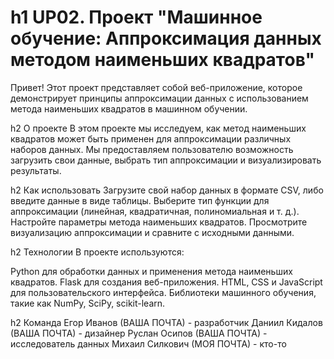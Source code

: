 # h1 UP02. Проект "Машинное обучение: Аппроксимация данных методом наименьших квадратов"
Привет! Этот проект представляет собой веб-приложение, которое демонстрирует принципы аппроксимации данных с использованием метода наименьших квадратов в машинном обучении. 

h2 О проекте
В этом проекте мы исследуем, как метод наименьших квадратов может быть применен для аппроксимации различных наборов данных. Мы предоставляем пользователю возможность загрузить свои данные, выбрать тип аппроксимации и визуализировать результаты.

h2 Как использовать
Загрузите свой набор данных в формате CSV, либо введите данные в виде таблицы.
Выберите тип функции для аппроксимации (линейная, квадратичная, полиномиальная и т. д.).
Настройте параметры метода наименьших квадратов.
Просмотрите визуализацию аппроксимации и сравните с исходными данными.

h2 Технологии
В проекте используются:

Python для обработки данных и применения метода наименьших квадратов.
Flask для создания веб-приложения.
HTML, CSS и JavaScript для пользовательского интерфейса.
Библиотеки машинного обучения, такие как NumPy, SciPy, scikit-learn.

h2 Команда
Егор Иванов (ВАША ПОЧТА) - разработчик
Даниил Кидалов (ВАША ПОЧТА) - дизайнер
Руслан Осипов (ВАША ПОЧТА) - исследователь данных
Михаил Силкович (МОЯ ПОЧТА) - кто-то
